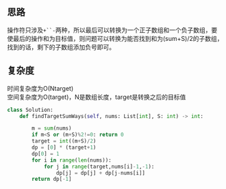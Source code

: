 ## 思路
操作符只涉及`+``-`两种，所以最后可以转换为一个正子数组和一个负子数组，要使最后的操作和为目标值，则问题可以转换为能否找到和为(sum+S)/2的子数组，找到的话，剩下的子数组添加负号即可。  

## 复杂度
时间复杂度为O(Ntarget)  
空间复杂度为O(target)，N是数组长度，target是转换之后的目标值  
```python
class Solution:
    def findTargetSumWays(self, nums: List[int], S: int) -> int:

        m = sum(nums)
        if m<S or (m+S)%2!=0: return 0
        target = int((m+S)/2)
        dp = [0] * (target+1)
        dp[0] = 1 
        for i in range(len(nums)):
            for j in range(target,nums[i]-1,-1):
                dp[j] = dp[j] + dp[j-nums[i]]
        return dp[-1]
```
